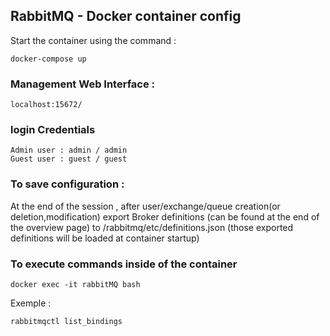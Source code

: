 ## RabbitMQ - Docker container config

Start the container using the command :
```console
docker-compose up
```

### Management Web Interface :
```text
localhost:15672/
```

### login Credentials
```text
Admin user : admin / admin
Guest user : guest / guest
```


### To save configuration : 
At the end of the session , after user/exchange/queue creation(or deletion,modification) export Broker definitions (can be found at the end of the overview page) to /rabbitmq/etc/definitions.json (those exported definitions will be loaded at container startup)


### To execute commands inside of the container
```console
docker exec -it rabbitMQ bash
```
Exemple :
```console
rabbitmqctl list_bindings
```
